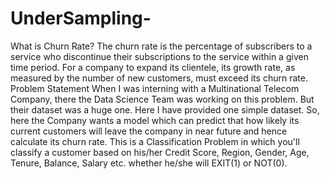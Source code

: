 # UnderSampling-
What is Churn Rate? The churn rate is the percentage of subscribers to a service who discontinue their subscriptions to the service within a given time period. For a company to expand its clientele, its growth rate, as measured by the number of new customers, must exceed its churn rate.  Problem Statement When I was interning with a Multinational Telecom Company, there the Data Science Team was working on this problem. But their dataset was a huge one. Here I have provided one simple dataset.   So, here the Company wants a model which can predict that how likely its current customers will leave the company in near future and hence calculate its churn rate.  This is a Classification Problem in which you'll classify a customer based on his/her Credit Score, Region, Gender, Age, Tenure, Balance, Salary etc. whether he/she will EXIT(1) or NOT(0).
